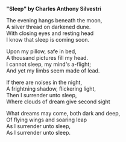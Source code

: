 **"Sleep" by Charles Anthony Silvestri**

The evening hangs beneath the moon,  
A silver thread on darkened dune.  
With closing eyes and resting head  
I know that sleep is coming soon.  

Upon my pillow, safe in bed,  
A thousand pictures fill my head.  
I cannot sleep, my mind's a-flight;  
And yet my limbs seem made of lead.  

If there are noises in the night,  
A frightning shadow, flickering light,  
Then I surrender unto sleep,  
Where clouds of dream give second sight  

What dreams may come, both dark and deep,  
Of flying wings and soaring leap  
As I surrender unto sleep,  
As I surrender unto sleep.  
